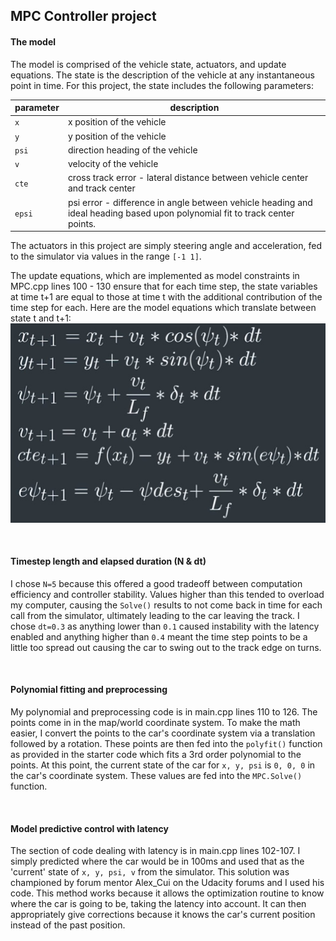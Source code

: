 ## MPC Controller project


#### The model
The model is comprised of the vehicle state, actuators, and update equations. The state is the description of the vehicle at any instantaneous point in time. For this project, the state includes the following parameters: 

| parameter | description  |
|---|---|
| `x`  | x position of the vehicle |
| `y`  | y position of the vehicle |
| `psi`| direction heading of the vehicle  |
| `v`  | velocity of the vehicle |
| `cte` | cross track error - lateral distance between vehicle center and track center |
| `epsi` | psi error - difference in angle between vehicle heading and ideal heading based upon polynomial fit to track center points. |


The actuators in this project are simply steering angle and acceleration, fed to the simulator via values in the range `[-1 1]`. 

The update equations, which are implemented as model constraints in MPC.cpp lines 100 - 130 ensure that for each time step, the state variables at time t+1 are equal to those at time t with the additional contribution of the time step for each. Here are the model equations which translate between state t and t+1:
![](./images/model-equations.jpeg)

<br>

#### Timestep length and elapsed duration (N & dt)
I chose `N=5` because this offered a good tradeoff between computation efficiency and controller stability. Values higher than this tended to overload my computer, causing the `Solve()` results to not come back in time for each call from the simulator, ultimately leading to the car leaving the track.
I chose `dt=0.3` as anything lower than `0.1` caused instability with the latency enabled and anything higher than `0.4` meant the time step points to be a little too spread out causing the car to swing out to the track edge on turns.

<br>

#### Polynomial fitting and preprocessing
My polynomial and preprocessing code is in main.cpp lines 110 to 126. The points come in in the map/world coordinate system. To make the math easier, I convert the points to the car's coordinate system via a translation followed by a rotation.
These points are then fed into the `polyfit()` function as provided in the starter code which fits a 3rd order polynomial to the points.
At this point, the current state of the car for `x, y, psi` is `0, 0, 0` in the car's coordinate system. These values are fed into the `MPC.Solve()` function.

<br>

#### Model predictive control with latency
The section of code dealing with latency is in main.cpp lines 102-107. I simply predicted where the car would be in 100ms and used that as the 'current' state of `x, y, psi, v` from the simulator. This solution was championed by forum mentor Alex_Cui on the Udacity forums and I used his code.
This method works because it allows the optimization routine to know where the car is going to be, taking the latency into account. It can then appropriately give corrections because it knows the car's current position instead of the past position. 
